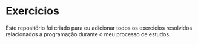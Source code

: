 # Exercicios

Este repositório foi criado para eu adicionar todos os exercicios resolvidos relacionados a programação durante o meu processo de estudos.
